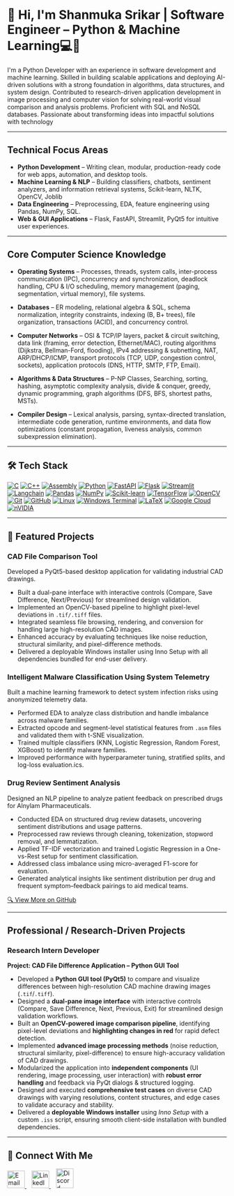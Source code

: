 # 👋 Hi, I'm Shanmuka Srikar | Software Engineer – Python & Machine Learning💻🧠


I'm a Python Developer with an experience in software development and machine learning. Skilled in building scalable applications and deploying AI-driven solutions with a strong foundation in algorithms, data structures, and system design. Contributed to research-driven application development in image processing and computer vision for solving real-world visual comparison and analysis
problems. Proficient with SQL and NoSQL databases. Passionate about transforming ideas into impactful solutions with technology


---

##  Technical Focus Areas  

- **Python Development** – Writing clean, modular, production-ready code for web apps, automation, and desktop tools.  
- **Machine Learning & NLP** – Building classifiers, chatbots, sentiment analyzers, and information retrieval systems, Scikit-learn, NLTK, OpenCV, Joblib  
- **Data Engineering** – Preprocessing, EDA, feature engineering using Pandas, NumPy, SQL.  
- **Web & GUI Applications** – Flask, FastAPI, Streamlit, PyQt5 for intuitive user experiences.  

---

##  Core Computer Science Knowledge  

- **Operating Systems** – Processes, threads, system calls, inter-process communication (IPC), concurrency and synchronization, deadlock handling, CPU & I/O scheduling, memory management (paging, segmentation, virtual memory), file systems.  

- **Databases** – ER modeling, relational algebra & SQL, schema normalization, integrity constraints, indexing (B, B+ trees), file organization, transactions (ACID), and concurrency control.  

- **Computer Networks** – OSI & TCP/IP layers, packet & circuit switching, data link (framing, error detection, Ethernet/MAC), routing algorithms (Dijkstra, Bellman-Ford, flooding), IPv4 addressing & subnetting, NAT, ARP/DHCP/ICMP, transport protocols (TCP, UDP, congestion control, sockets), application protocols (DNS, HTTP, SMTP, FTP, Email).  

- **Algorithms & Data Structures** – P-NP Classes, Searching, sorting, hashing, asymptotic complexity analysis, divide & conquer, greedy, dynamic programming, graph algorithms (DFS, BFS, shortest paths, MSTs).  

- **Compiler Design** – Lexical analysis, parsing, syntax-directed translation, intermediate code generation, runtime environments, and data flow optimizations (constant propagation, liveness analysis, common subexpression elimination).  

---

## 🛠 Tech Stack

[![C](https://img.shields.io/badge/c-%2300599C?logo=c&style=for-the-badge)](https://learn.microsoft.com/en-us/cpp/c-language/)
[![C++](https://img.shields.io/badge/c%2B%2B-%2300599C?logo=cplusplus&style=for-the-badge)](https://cplusplus.com/doc/)
[![Assembly](https://img.shields.io/badge/assembly-%23ASM?logo=asm&style=for-the-badge)](https://en.wikipedia.org/wiki/Assembly_language)
[![Python](https://img.shields.io/badge/python-3670A0?logo=python&logoColor=ffdd54&style=for-the-badge)](https://docs.python.org/3/)
[![FastAPI](https://img.shields.io/badge/FastAPI-005571?logo=fastapi&style=for-the-badge)](https://fastapi.tiangolo.com/)
[![Flask](https://img.shields.io/badge/flask-%23000?logo=flask&logoColor=white&style=for-the-badge)](https://flask.palletsprojects.com/)
[![Streamlit](https://img.shields.io/badge/Streamlit-%23FE4B4B?logo=streamlit&style=for-the-badge)](https://docs.streamlit.io/)
[![Langchain](https://img.shields.io/badge/LangChain-white?logo=data:image/svg+xml;base64,PHN2ZyB4bWxucz0iaHR0cDovL3d3dy53My5vcmcvMjAwMC9zdmciIHZpZXdCb3g9IjAgMCAyNDAwIDI0MDAiPjxwYXRoIGZpbGw9IiMwMDU1REMiIGQ9Ik0wIDBoMjQwMHYyNDAsTDAgMjQwMHpmMTgxNiAxMjBsLTk2MCA5NjAtOTYwLTk2MHYtMjQwbDk2MCA5NjAgOTYwLTk2MHoiLz48L3N2Zz4=&style=for-the-badge)](https://python.langchain.com/docs/)
[![Pandas](https://img.shields.io/badge/pandas-%23150458?logo=pandas&style=for-the-badge)](https://pandas.pydata.org/docs/)
[![NumPy](https://img.shields.io/badge/numpy-%23013243?logo=numpy&logoColor=white&style=for-the-badge)](https://numpy.org/doc/)
[![Scikit-learn](https://img.shields.io/badge/scikit--learn-%23F7931E?logo=scikit-learn&style=for-the-badge)](https://scikit-learn.org/stable/)
[![TensorFlow](https://img.shields.io/badge/TensorFlow-%23FF6F00?logo=tensorflow&style=for-the-badge)](https://www.tensorflow.org/api_docs)
[![OpenCV](https://img.shields.io/badge/opencv-%23white?logo=opencv&logoColor=white&style=for-the-badge)](https://docs.opencv.org/)
[![Git](https://img.shields.io/badge/git-%23F05033?logo=git&style=for-the-badge)](https://git-scm.com/book/en/v2)
[![GitHub](https://img.shields.io/badge/github-%23121011?logo=github&logoColor=white&style=for-the-badge)](https://docs.github.com/en)
[![Linux](https://img.shields.io/badge/Linux-FCC624?logo=linux&style=for-the-badge)](https://kernel.org/doc/)
[![Windows Terminal](https://img.shields.io/badge/Windows%20Terminal-%234D4D4D?logo=windows-terminal&style=for-the-badge)](https://learn.microsoft.com/en-us/windows/terminal/)
[![LaTeX](https://img.shields.io/badge/latex-%23008080?logo=latex&style=for-the-badge)](https://www.latex-project.org/help/documentation/)
[![Google Cloud](https://img.shields.io/badge/GoogleCloud-%234285F4?logo=google-cloud&style=for-the-badge)](https://cloud.google.com/docs)
[![nVIDIA](https://img.shields.io/badge/nVIDIA-%2376B900?logo=nVIDIA&style=for-the-badge)](https://developer.nvidia.com/cuda-zone)

---

## 🌟 Featured Projects 

### CAD File Comparison Tool  
Developed a PyQt5-based desktop application for validating industrial CAD drawings.  
- Built a dual-pane interface with interactive controls (Compare, Save Difference, Next/Previous) for streamlined design validation.  
- Implemented an OpenCV-based pipeline to highlight pixel-level deviations in `.tif/.tiff` files.  
- Integrated seamless file browsing, rendering, and conversion for handling large high-resolution CAD images.  
- Enhanced accuracy by evaluating techniques like noise reduction, structural similarity, and pixel-difference methods.  
- Delivered a deployable Windows installer using Inno Setup with all dependencies bundled for end-user delivery.

### Intelligent Malware Classification Using System Telemetry  
Built a machine learning framework to detect system infection risks using anonymized telemetry data.  
- Performed EDA to analyze class distribution and handle imbalance across malware families.  
- Extracted opcode and segment-level statistical features from `.asm` files and validated them with t-SNE visualization.  
- Trained multiple classifiers (KNN, Logistic Regression, Random Forest, XGBoost) to identify malware families.  
- Improved performance with hyperparameter tuning, stratified splits, and log-loss evaluation.ics.
  
### Drug Review Sentiment Analysis  
Designed an NLP pipeline to analyze patient feedback on prescribed drugs for Alnylam Pharmaceuticals.  
- Conducted EDA on structured drug review datasets, uncovering sentiment distributions and usage patterns.  
- Preprocessed raw reviews through cleaning, tokenization, stopword removal, and lemmatization.  
- Applied TF-IDF vectorization and trained Logistic Regression in a One-vs-Rest setup for sentiment classification.  
- Addressed class imbalance using micro-averaged F1-score for evaluation.  
- Generated analytical insights like sentiment distribution per drug and frequent symptom–feedback pairings to aid medical teams.
  


[🔍 View More on GitHub](https://github.com/shanmuka_RS25) 

---

## Professional / Research-Driven Projects  

###  Research Intern Developer 
**Project: CAD File Difference Application – Python GUI Tool**  

- Developed a **Python GUI tool (PyQt5)** to compare and visualize differences between high-resolution CAD machine drawing images (`.tif`/`.tiff`).  
- Designed a **dual-pane image interface** with interactive controls (Compare, Save Difference, Next, Previous, Exit) for streamlined design validation workflows.  
- Built an **OpenCV-powered image comparison pipeline**, identifying pixel-level deviations and **highlighting changes in red** for rapid defect detection.  
- Implemented **advanced image processing methods** (noise reduction, structural similarity, pixel-difference) to ensure high-accuracy validation of CAD drawings.  
- Modularized the application into **independent components** (UI rendering, image processing, user interaction) with **robust error handling** and feedback via PyQt dialogs & structured logging. 
- Designed and executed **comprehensive test cases** on diverse CAD drawings with varying resolutions, content structures, and edge cases to validate accuracy and stability.  
- Delivered a **deployable Windows installer** using *Inno Setup* with a custom `.iss` script, ensuring smooth client-side installation with bundled dependencies.  

---


## 🔗 Connect With Me  

<p align="left">
  <a href="mailto:shanmukasrikar99@gmail.com">
    <img src="https://cdn.jsdelivr.net/gh/devicons/devicon/icons/google/google-original.svg" width="40" height="40" alt="Email"/>
  </a>&nbsp;&nbsp;
  <a href="https://www.linkedin.com/in/shanmuka-srikar-646a15143/">
    <img src="https://cdn.jsdelivr.net/gh/devicons/devicon/icons/linkedin/linkedin-original.svg" width="40" height="40" alt="LinkedIn"/>
  </a>&nbsp;&nbsp;
  <a href="https://discord.com/users/shannu_rs25">
    <img src="https://www.svgrepo.com/show/353655/discord-icon.svg" width="40" height="45" alt="Discord"/>
  </a>
</p>



